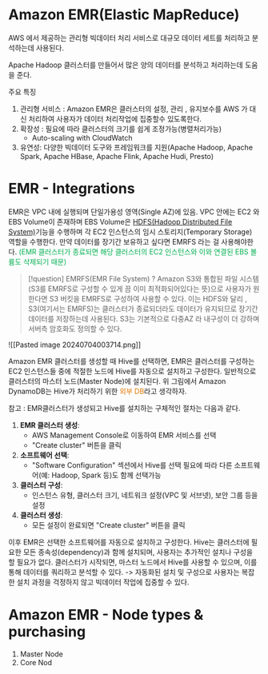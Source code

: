 # Amazon EMR(Elastic MapReduce)
AWS 에서 제공하는 관리형 빅데이터 처리 서비스로 대규모 데이터 세트를 처리하고 분석하는데 
사용된다. 

Apache Hadoop 클러스터를 만들어서 많은 양의 데이터를 분석하고 처리하는데 도움을 준다. 

주요 특징
1. 관리형 서비스 : Amazon EMR은 클러스터의 설정, 관리 , 유지보수를 AWS 가 대신 처리하여
사용자가 데이터 처리작업에 집중할수 있도록한다.
2. 확장성 : 필요에 따라 클러스터의 크기를 쉽게 조정가능(병렬처리가능) 
	- Auto-scaling with CloudWatch
3. 유연성: 다양한 빅데이터 도구와 프레임워크를 지원(Apache Hadoop, Apache Spark, Apache HBase, Apache Flink, Apache Hudi, Presto)

# EMR - Integrations
EMR은 VPC 내에 실행되며 단일가용성 영역(Single AZ)에 있음. 
VPC 안에는 EC2 와 EBS Volume이 존재하며 EBS Volume은 [HDFS(Hadoop Distributed File System)](Hadoop)기능을 수행하며 각 EC2 인스턴스의 임시 스토리지(Temporary Storage) 역할을 수행한다.
만약 데이터를 장기간 보유하고 싶다면 EMRFS 라는 걸 사용해야한다. <font color="#00b050">(EMR 클러스터가 종료되면 해당 클러스터의 EC2 인스턴스와 이와 연결된 EBS 볼륨도 삭제되기 때문)</font>

>[!question] EMRFS(EMR File System) ?
>Amazon S3와 통합된 파일 시스템(S3를 EMRFS로 구성할 수 있게 끔 이미 최적화되어있다는 뜻)으로 
>사용자가 원한다면 S3 버킷을 EMRFS로 구성하여 사용할 수 있다. 
>이는 HDFS와 달리 , S3(여기서는 EMRFS)는 클러스터가 종료되더라도 데이터가 유지되므로 장기간 데이터를 저장하는데 사용된다. S3는 기본적으로 다중AZ 라 내구성이 더 강하며 서버측 암호화도 정의할 수 있다.  
>


![[Pasted image 20240704003714.png]]

Amazon EMR 클러스터를 생성할 때 Hive를 선택하면, EMR은 클러스터를 구성하는 EC2 인스턴스들 중에 적절한 노드에 Hive를 자동으로 설치하고 구성한다. 일반적으로 클러스터의 마스터 노드(Master Node)에 설치된다. 위 그림에서 Amazon DynamoDB는 Hive가 처리하기 위한 <font color="#de7802">외부 DB</font>라고 생각하자.  

참고 : EMR클러스터가 생성되고 Hive를 설치하는 구체적인 절차는 다음과 같다. 
1. **EMR 클러스터 생성**:
    - AWS Management Console로 이동하여 EMR 서비스를 선택
    - "Create cluster" 버튼을 클릭
2. **소프트웨어 선택**:
    - "Software Configuration" 섹션에서 Hive를 선택 필요에 따라 다른 소프트웨어(예: Hadoop, Spark 등)도 함께 선택가능
3. **클러스터 구성**:
    - 인스턴스 유형, 클러스터 크기, 네트워크 설정(VPC 및 서브넷), 보안 그룹 등을 설정
4. **클러스터 생성**:
    - 모든 설정이 완료되면 "Create cluster" 버튼을 클릭

이후 EMR은 선택한 소프트웨어를 자동으로 설치하고 구성한다. Hive는 클러스터에 필요한 모든 종속성(dependency)과 함께 설치되며, 사용자는 추가적인 설치나 구성을 할 필요가 없다. 클러스터가 시작되면, 마스터 노드에서 Hive를 사용할 수 있으며, 이를 통해 데이터를 쿼리하고 분석할 수 있다. 
 -> 자동화된 설치 및 구성으로 사용자는 복잡한 설치 과정을 걱정하지 않고 빅데이터 작업에 집중할 수 있다. 

# Amazon EMR - Node types & purchasing

1. Master Node
2. Core Nod